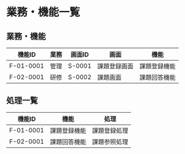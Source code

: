 # 業務・機能一覧
## 業務・機能
| 機能ID    | 業務  | 画面ID | 画面         | 機能         |
| --------- | ----- | ------ | ------------ | ------------ |
| F-01-0001 | 管理 | S-0001 | 課題登録画面 | 課題登録機能 |
| F-02-0001 | 研修 | S-0002 | 課題画面     | 課題回答機能 |

## 処理一覧
| 機能ID    | 機能         | 処理         |
| --------- | ------------ | ------------ |
| F-01-0001 | 課題登録機能 | 課題登録処理 |
| F-02-0001 | 課題回答機能 | 課題参照処理 |